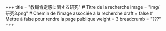 +++
title = "教職肯定感に関する研究" # Titre de la recherche
image = "img/研究3.png" # Chemin de l'image associée à la recherche
draft = false # Mettre à false pour rendre la page publique
weight = 3
breadcrumb = "???"
+++
